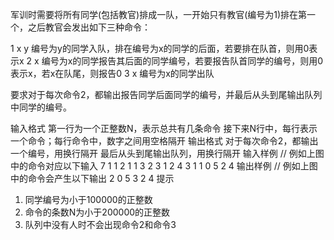 军训时需要将所有同学(包括教官)排成一队，一开始只有教官(编号为1)排在第一个，之后教官会发出如下三种命令：
 
1 x y   编号为y的同学入队，排在编号为x的同学的后面，若要排在队首，则用0表示x
2 x     编号为x的同学报告其后面的同学编号，若要报告队首同学的编号，则用0表示x，若x在队尾，则报告0
3 x     编号为x的同学出队
 
要求对于每次命令2，都输出报告同学后面同学的编号，并最后从头到尾输出队列中同学的编号。

输入格式
第一行为一个正整数N，表示总共有几条命令
接下来N行中，每行表示一个命令；每行命令中，数字之间用空格隔开
输出格式
对于每次命令2，都输出一个编号，用换行隔开
最后从头到尾输出队列，用换行隔开
输入样例
// 例如上图中的命令对应以下输入
7
1 1 2
1 1 3
2 3
1 2 4
3 1
1 0 5
2 4
输出样例
// 例如上图中的命令会产生以下输出
2
0
5
3
2
4
提示
1. 同学编号为小于100000的正整数
2. 命令的条数N为小于200000的正整数
3. 队列中没有人时不会出现命令2和命令3
